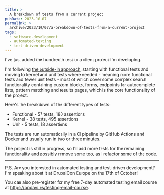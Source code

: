 ```yaml
---
title: >
  A breakdown of tests from a current project
pubDate: 2023-10-07
permalink: >
  archive/2023/10/07/a-breakdown-of-tests-from-a-current-project
tags:
  - software-development
  - automated-testing
  - test-driven-development
---
```


I've just added the hundredth test to a client project I'm developing.

I'm following [the outside-in approach](https://www.oliverdavies.uk/archive/2023/09/14/outside-in-or-inside-out), starting with functional tests and moving to kernel and unit tests where needed - meaning more functional tests and fewer unit tests - most of which cover some complex search functionality containing custom blocks, forms, endpoints for autocomplete lists, pattern matching and results pages, which is the core functionality of the project.

Here's the breakdown of the different types of tests:

* Functional - 57 tests, 180 assertions
* Kernel - 38 tests, 495 assertions
* Unit - 5 tests, 18 assertions

The tests are run automatically in a CI pipeline by GitHub Actions and Docker and usually run in two or three minutes.

The project is still in progress, so I'll add more tests for the remaining functionality and possibly remove some too, as I refactor some of the code.

---

P.S. Are you interested in automated testing and test-driven development? I'm speaking about it at DrupalCon Europe on the 17th of October!

You can also pre-register for my free 7-day automated testing email course at https://opdavi.es/testing-email-course.

